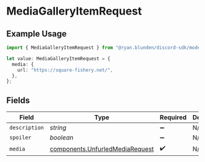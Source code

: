 # MediaGalleryItemRequest

## Example Usage

```typescript
import { MediaGalleryItemRequest } from "@ryan.blunden/discord-sdk/models/components";

let value: MediaGalleryItemRequest = {
  media: {
    url: "https://square-fishery.net/",
  },
};
```

## Fields

| Field                                                                              | Type                                                                               | Required                                                                           | Description                                                                        |
| ---------------------------------------------------------------------------------- | ---------------------------------------------------------------------------------- | ---------------------------------------------------------------------------------- | ---------------------------------------------------------------------------------- |
| `description`                                                                      | *string*                                                                           | :heavy_minus_sign:                                                                 | N/A                                                                                |
| `spoiler`                                                                          | *boolean*                                                                          | :heavy_minus_sign:                                                                 | N/A                                                                                |
| `media`                                                                            | [components.UnfurledMediaRequest](../../models/components/unfurledmediarequest.md) | :heavy_check_mark:                                                                 | N/A                                                                                |